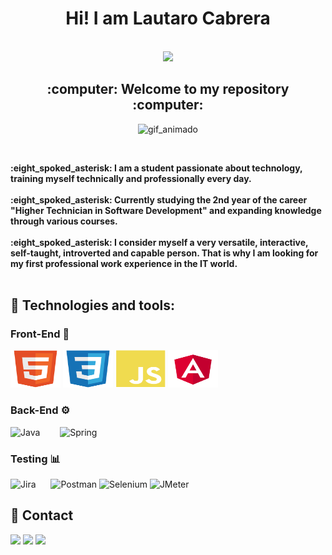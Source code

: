 <div align="center">
    <h1>
        Hi! I am Lautaro Cabrera
    </h1>
    <br> 
    <a align="center" href="https://git.io/typing-svg"><img
            src="https://readme-typing-svg.demolab.com?font=Fira+Code&pause=1000&center=true&vCenter=true&width=330&lines=Software+Developer+Student;Java+Back-End+Developer;Tester+QA+Manual"></a>
    <h2>
        :computer: Welcome to my repository :computer:
    </h2>
    <p align="center">
        <img aling="center" title="gif_animado" alt="gif_animado"
            src="https://media.giphy.com/media/qgQUggAC3Pfv687qPC/giphy.gif">
    </p>
    <br>
</div>

<p>
    <b>
        :eight_spoked_asterisk: I am a student passionate about technology, training myself technically and
        professionally every day.
        <br><br>
        :eight_spoked_asterisk: Currently studying the 2nd year of the career "Higher Technician in Software
        Development" and expanding knowledge through various courses.
        <br><br>
        :eight_spoked_asterisk: I consider myself a very versatile, interactive, self-taught, introverted and capable
        person. That is why I am looking for my first professional work experience in the IT world.
        <br><br>
    </b>
</p>
<div>

## 🌠 Technologies and tools:

### Front-End :milky_way:

<div>
        <img title="HTML5" alt="HTML" height="60" width="80"
            src="https://raw.githubusercontent.com/devicons/devicon/master/icons/html5/html5-original.svg">
        <img title="CSS" alt="CSS" height="60" width="80"
            src="https://raw.githubusercontent.com/devicons/devicon/master/icons/css3/css3-original.svg">
        <img title="JavaScript" alt="Js" height="60" width="80"
            src="https://raw.githubusercontent.com/devicons/devicon/master/icons/javascript/javascript-plain.svg">
        <img title="Angular" alt="Angular" height="60" width="80"
            src="https://raw.githubusercontent.com/github/explore/80688e429a7d4ef2fca1e82350fe8e3517d3494d/topics/angular/angular.png">
</div>

### Back-End :gear:

<div>
        <img title="JAVA" alt="Java" height="60" width="80" style="margin-right:2em;"
            src="https://user-images.githubusercontent.com/99212452/225408256-2aec805f-7c2e-4ea6-93c0-04ce35ffb55f.png">
        <img title="Spring Boot" alt="Spring" height="60" width="80"
            src="https://images.ctfassets.net/gt6dp23g0g38/5DqlQtFKecFlkqQ8YGDT2p/aa945b648f44dd872e9a1b89f7d203ef/springboot.png">
</div>

### Testing :bar_chart:

<div>
        <img title="Jira" alt="Jira" height="60" width="80" style="margin-right:20px;"
            src="https://static-00.iconduck.com/assets.00/jira-icon-512x512-kkop6eik.png">
        <img title="Postman" alt="Postman" height="60" width="80"
            src="https://img.icons8.com/external-tal-revivo-color-tal-revivo/256/external-postman-is-the-only-complete-api-development-environment-logo-color-tal-revivo.png">
        <img title="Selenium" alt="Selenium" height="60" width="80"
            src="https://avatars.githubusercontent.com/u/983927?s=200&v=4">
        <img title="JMeter" alt="JMeter" height="60" width="80"
            src="https://jmeter.apache.org/images/mstile-144x144.png">
    </div>
</div>

## 🌠 Contact

<div>
    <a href="https://www.linkedin.com/in/lautaro-cabrera-fernandez/"><img
            src="https://www.vectorlogo.zone/logos/linkedin/linkedin-icon.svg"></a>
    <a href="mailto:lau.cabrera114@gmail.com"><img 
            src="https://www.vectorlogo.zone/logos/gmail/gmail-icon.svg"></a>
    <a href="https://wa.me/5492615881975/?text=Hola+Lautaro,++vi+tu+CV+y+quisiera+contactarte."><img
            src="https://www.vectorlogo.zone/logos/whatsapp/whatsapp-icon.svg"></a>
</div>
